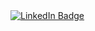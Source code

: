 <div id="badges">
  <a href="https://www.linkedin.com/in/adriele-caldas-nv231997/">
    <img src="https://img.shields.io/badge/LinkedIn-blue?style=for-the-badge&logo=linkedin&logoColor=white" alt="LinkedIn Badge"/>
  </a>
</div>  
